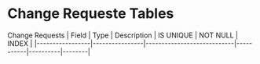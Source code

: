 # Change Requeste Tables
Change Requests
| Field           | Type           | Description                | IS UNIQUE | NOT NULL | INDEX  |
|-----------------|----------------|----------------------------|-----------|----------|--------|
